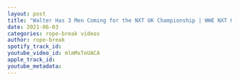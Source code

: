 ```yaml
---
layout: post
title: "Walter Has 3 Men Coming for the NXT UK Championship | WWE NXT UK Results June 3 2021"
date: 2021-06-03
categories: rope-break videos
author: rope-break
spotify_track_id: 
youtube_video_id: mlmMxTeUACA
apple_track_id: 
youtube_metadata: 
---
```

